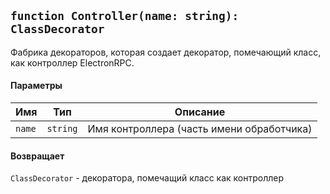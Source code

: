 ## `function Controller(name: string): ClassDecorator`

Фабрика декораторов, которая создает декоратор, помечающий класс, как контроллер ElectronRPC.

#### Параметры

| Имя    | Тип      | Описание                                  |
| ------ | -------- | ----------------------------------------- |
| `name` | `string` | Имя контроллера (часть имени обработчика) |

#### Возвращает

`ClassDecorator` - декоратора, помечащий класс как контроллер
